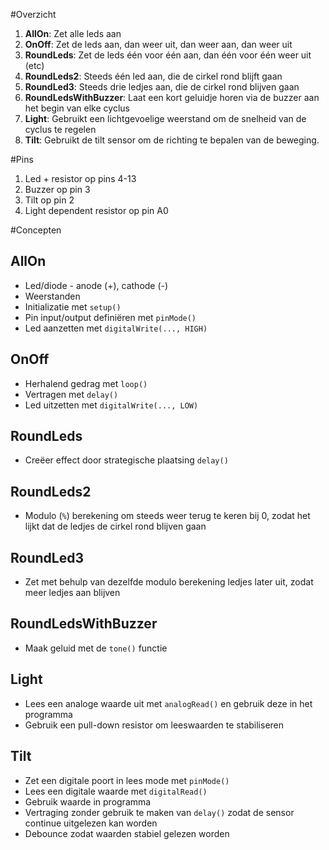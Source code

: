 #Overzicht

1. **AllOn**: Zet alle leds aan
2. **OnOff**: Zet de leds aan, dan weer uit, dan weer aan, dan weer uit
3. **RoundLeds**: Zet de leds één voor één aan, dan één voor één weer uit (etc)
4. **RoundLeds2**: Steeds één led aan, die de cirkel rond blijft gaan
5. **RoundLed3**: Steeds drie ledjes aan, die de cirkel rond blijven gaan
6. **RoundLedsWithBuzzer**: Laat een kort geluidje horen via de buzzer aan het begin van elke cyclus
7. **Light**: Gebruikt een lichtgevoelige weerstand om de snelheid van de cyclus te regelen
8. **Tilt**: Gebruikt de tilt sensor om de richting te bepalen van de beweging. 

#Pins
1. Led + resistor op pins 4-13
2. Buzzer op pin 3
3. Tilt op pin 2
4. Light dependent resistor op pin A0

#Concepten

## AllOn

* Led/diode - anode (+), cathode (-)
* Weerstanden
* Initializatie met `setup()` 
* Pin input/output definiëren met `pinMode()` 
* Led aanzetten met `digitalWrite(..., HIGH)` 

## OnOff

* Herhalend gedrag met `loop()`
* Vertragen met `delay()`
* Led uitzetten met `digitalWrite(..., LOW)`

## RoundLeds
* Creëer effect door strategische plaatsing `delay()`

## RoundLeds2
* Modulo (`%`) berekening om steeds weer terug te keren bij 0, zodat het lijkt dat de ledjes de cirkel rond blijven gaan

## RoundLed3
* Zet met behulp van dezelfde modulo berekening ledjes later uit, zodat meer ledjes aan blijven

## RoundLedsWithBuzzer
* Maak geluid met de `tone()` functie

## Light
* Lees een analoge waarde uit met `analogRead()` en gebruik deze in het programma
* Gebruik een pull-down resistor om leeswaarden te stabiliseren

## Tilt
* Zet een digitale poort in lees mode met `pinMode()`
* Lees een digitale waarde met `digitalRead()`
* Gebruik waarde in programma
* Vertraging zonder gebruik te maken van `delay()` zodat de sensor continue uitgelezen kan worden
* Debounce zodat waarden stabiel gelezen worden
